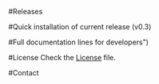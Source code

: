 

#Releases



#Quick installation of current release (v0.3)


#Full documentation
lines for developers")

#License
Check the [License](https://github.com/nfvlabs/openmano/blob/master/LICENSE "license") file.

#Contact


